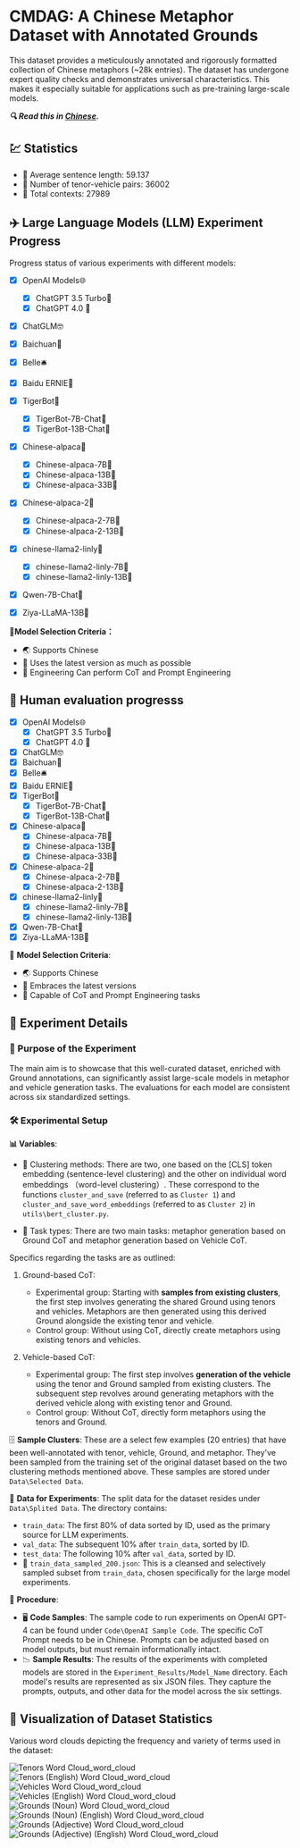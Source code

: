# CMDAG: A Chinese Metaphor Dataset with Annotated Grounds

This dataset provides a meticulously annotated and rigorously formatted collection of Chinese metaphors (~28k entries). The dataset has undergone expert quality checks and demonstrates universal characteristics. This makes it especially suitable for applications such as pre-training large-scale models.

***🔍 Read this in [Chinese](README_trans.md).***


## 💹 Statistics

- 📏 Average sentence length: 59.137
- 🚀 Number of tenor-vehicle pairs: 36002
- 📄 Total contexts: 27989

## :airplane: Large Language Models (LLM) Experiment Progress

Progress status of various experiments with different models:

- [X] OpenAI Models🌐
  - [X] ChatGPT 3.5 Turbo🤖
  - [X] ChatGPT 4.0 🤖
- [X] ChatGLM🤓
- [X] Baichuan🌊
- [X] Belle🛎️
- [X] Baidu ERNIE🦅
- [X] TigerBot🐅
  - [X] TigerBot-7B-Chat🐾
  - [X] TigerBot-13B-Chat🐾
- [X] Chinese-alpaca🦙
  - [X] Chinese-alpaca-7B🏮
  - [X] Chinese-alpaca-13B🏮
  - [X] Chinese-alpaca-33B🏮
- [X] Chinese-alpaca-2🦙
  - [X] Chinese-alpaca-2-7B🎏
  - [X] Chinese-alpaca-2-13B🎏
- [X] chinese-llama2-linly🦙
  - [X] chinese-llama2-linly-7B🍃
  - [X] chinese-llama2-linly-13B🍃
- [X] Qwen-7B-Chat🌟
- [X] Ziya-LLaMA-13B🌌


💼**Model Selection Criteria：**
- 🌏 Supports Chinese
- 🔄 Uses the latest version as much as possible
- 🧪 Engineering Can perform CoT and Prompt Engineering

## 📜  Human evaluation progresss

- [X] OpenAI Models🌐
  - [X] ChatGPT 3.5 Turbo🤖
  - [X] ChatGPT 4.0 🤖
- [X] ChatGLM🤓
- [X] Baichuan🌊
- [X] Belle🛎️
- [X] Baidu ERNIE🦅
- [X] TigerBot🐅
  - [X] TigerBot-7B-Chat🐾
  - [X] TigerBot-13B-Chat🐾
- [X] Chinese-alpaca🦙
  - [X] Chinese-alpaca-7B🏮
  - [X] Chinese-alpaca-13B🏮
  - [X] Chinese-alpaca-33B🏮
- [X] Chinese-alpaca-2🦙
  - [X] Chinese-alpaca-2-7B🎏
  - [X] Chinese-alpaca-2-13B🎏
- [X] chinese-llama2-linly🦙
  - [X] chinese-llama2-linly-7B🍃
  - [X] chinese-llama2-linly-13B🍃
- [X] Qwen-7B-Chat🌟
- [X] Ziya-LLaMA-13B🌌

💼 **Model Selection Criteria**:
- 🌏 Supports Chinese
- 🔄 Embraces the latest versions
- 🧪 Capable of CoT and Prompt Engineering tasks

## 📖 Experiment Details

### 🎯 Purpose of the Experiment

The main aim is to showcase that this well-curated dataset, enriched with Ground annotations, can significantly assist large-scale models in metaphor and vehicle generation tasks. The evaluations for each model are consistent across six standardized settings.

### 🛠️ Experimental Setup

**📊 Variables**:

- 📌 Clustering methods: There are two, one based on the [CLS] token embedding (sentence-level clustering) and the other on individual word embeddings （word-level clustering）. These correspond to the functions `cluster_and_save` (referred to as `Cluster 1`) and `cluster_and_save_word_embeddings` (referred to as `Cluster 2`) in `utils\bert_cluster.py`.

- 🎩 Task types: There are two main tasks: metaphor generation based on Ground CoT and metaphor generation based on Vehicle CoT.

Specifics regarding the tasks are as outlined:

1. Ground-based CoT:
   - Experimental group: Starting with **samples from existing clusters**, the first step involves generating the shared Ground using tenors and vehicles. Metaphors are then generated using this derived Ground alongside the existing tenor and vehicle.
   - Control group: Without using CoT, directly create metaphors using existing tenors and vehicles.

2. Vehicle-based CoT:
   - Experimental group: The first step involves **generation of the vehicle** using the tenor and Ground sampled from existing clusters. The subsequent step revolves around generating metaphors with the derived vehicle along with existing tenor and Ground.
   - Control group: Without CoT, directly form metaphors using the tenors and Ground.

🗄️ **Sample Clusters**: These are a select few examples (20 entries) that have been well-annotated with tenor, vehicle, Ground, and metaphor. They've been sampled from the training set of the original dataset based on the two clustering methods mentioned above. These samples are stored under `Data\Selected Data`.

🔎 **Data for Experiments**: The split data for the dataset resides under `Data\Splited Data`. The directory contains:

- `train_data`: The first 80% of data sorted by ID, used as the primary source for LLM experiments.
- `val_data`: The subsequent 10% after `train_data`, sorted by ID.
- `test_data`: The following 10% after `val_data`, sorted by ID.
- 📂 `train_data_sampled_200.json`: This is a cleansed and selectively sampled subset from `train_data`, chosen specifically for the large model experiments.

📜 **Procedure**:
- 🖥️ **Code Samples**: The sample code to run experiments on OpenAI GPT-4 can be found under `Code\OpenAI Sample Code`. The specific CoT Prompt needs to be in Chinese. Prompts can be adjusted based on model outputs, but must remain informationally intact.
- 📉 **Sample Results**: The results of the experiments with completed models are stored in the `Experiment_Results/Model_Name` directory. Each model's results are represented as six JSON files. They capture the prompts, outputs, and other data for the model across the six settings.

## :sunrise: Visualization of Dataset Statistics

Various word clouds depicting the frequency and variety of terms used in the dataset:

![Tenors Word Cloud_word_cloud](Visualization/Tenors%20Word%20Cloud_word_cloud.png)
![Tenors (English) Word Cloud_word_cloud](Visualization/Tenors%20(English)%20Word%20Cloud_word_cloud.png)
![Vehicles Word Cloud_word_cloud](Visualization/Vehicles%20Word%20Cloud_word_cloud.png)
![Vehicles (English) Word Cloud_word_cloud](Visualization/Vehicles%20(English)%20Word%20Cloud_word_cloud.png)
![Grounds (Noun) Word Cloud_word_cloud](Visualization/Grounds%20(Noun)%20Word%20Cloud_word_cloud.png)
![Grounds (Noun) (English) Word Cloud_word_cloud](Visualization/Grounds%20(Noun)%20(English)%20Word%20Cloud_word_cloud.png)
![Grounds (Adjective) Word Cloud_word_cloud](Visualization/Grounds%20(Adjective)%20Word%20Cloud_word_cloud.png)
![Grounds (Adjective) (English) Word Cloud_word_cloud](Visualization/Grounds%20(Adjective)%20(English)%20Word%20Cloud_word_cloud.png)

<!-- 
## 🖋️ Reference

If you utilize the code, data, or any models from this project, please cite the project as follows:
```
@misc{cn_metaphor_yujie,
author = {Yujie Shao*, Xinrong Yao*, Ge Zhang, Linyuan Zhang, Zijie Wang, Yifan Liu, Yaoyao Wu, Yunji Liu, Jie Fu+, Shi Wang+},
title = {CMDAG: A Chinese Metaphor Dataset with Annotated Grounds},
year = {2023},
publisher = {GitHub},
journal = {GitHub repository},
howpublished = {\url{https://github.com/JasonShao55/Chinese_Metaphor_Explanation}},
}
```
 -->